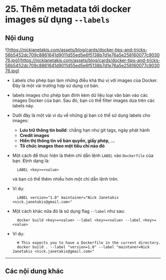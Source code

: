 # 25. Thêm metadata tới docker images sử dụng `--labels`

## <a name="content">Nội dung</a>

![https://nickjanetakis.com/assets/blog/cards/docker-tips-and-tricks-56b5452dc709c8861641d9011d55ed5e6f5138b7d1e76a5e258160077c903076.jpg](https://nickjanetakis.com/assets/blog/cards/docker-tips-and-tricks-56b5452dc709c8861641d9011d55ed5e6f5138b7d1e76a5e258160077c903076.jpg)

- Labels cho phép bạn làm những điều khá thú vị với images của Docker. Đây là một vài trường hợp sử dụng cơ bản.

- labels images cho phép bạn đính kèm dữ liệu loại văn bản vào các images Docker của bạn. Sau đó, bạn có thể filter images dựa trên các labels này.

- Dưới đây là một vài ví dụ về những gì bạn có thể sử dụng labels cho images:

  - **Lưu trữ thông tin build**: chẳng hạn như git tags, ngày phát hành
  - **Credit images**
  - **Hiển thị thông tin về bản quyền, giấy phép, ...**
  - **Tổ chức images theo một tiêu chí nào đó**

- Một cách để thực hiện là thêm chỉ dẫn lệnh `LABEL` vào `Dockerfile` của bạn. Định dạng là:

        LABEL <key>=<value>

  và bạn có thể thêm nhiều hơn một chỉ dẫn lệnh trên.

- Ví dụ:

        LABEL version="1.0" maintainer="Nick Janetakis <nick.janetakis@gmail.com>"

- Một cách khác nữa đó là sử dụng flag `--label` như sau:

        docker build <key>=<value> --label <key>=<value> --label <key>=<value>

- Ví dụ:

        # This expects you to have a Dockerfile in the current directory.
        docker build . --label "version=1.0" --label "maintaner=Nick Janetakis <nick.janetakis@gmail.com>"

---

## <a name="content-others">Các nội dung khác</a>
